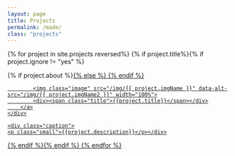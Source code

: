 ```yaml
---
layout: page
title: Projects
permalink: /made/
class: "projects" 
---
```

<script src="https://ajax.googleapis.com/ajax/libs/jquery/2.2.0/jquery.min.js"></script>
<script>
    var sourceSwap = function () {
        var thisImg = $('img', this);
        var newSource = thisImg.data('alt-src');
        thisImg.data('alt-src', thisImg.attr('src'));
        thisImg.attr('src', newSource);
    }
    $(function () {
        $('a.link').hover(sourceSwap, sourceSwap);
    });</script>
{% for project in site.projects reversed%}
{% if project.title%}{% if project.ignore != "yes" %}
  <div class="thumbnail size-1-1">
  	 <!--  <div class="thumbnail size-{% if project.size%}{{project.size}}{% else %}1-1{% endif %}"> -->
  	<div class="resource">
      {% if project.about %}<a class="link" href="/about/">{% else %}  <a class="link" href="{{ project.url | prepend: site.baseurl }}">{% endif %}
  	
  			<img class="image" src="/img/{{ project.imgName }}" data-alt-src="/img/{{ project.imgName2 }}" width="100%">
  			<div><span class="title">{{project.title}}</span></div>
  	 	</a>
  	</div>

    <div class="caption">
	<p class="small">{{project.description}}</p></div>
</div>
{% endif %}{% endif %}
{% endfor %}
